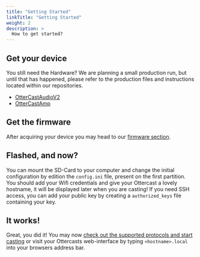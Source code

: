 ```yaml
---
title: "Getting Started"
linkTitle: "Getting Started"
weight: 2
description: >
  How to get started?
---
```


## Get your device

You still need the Hardware? We are planning a small production run, but until that has happened, please refer to the production files and instructions located within our repositories.

* [OtterCastAudioV2](https://github.com/Ottercast/OtterCastAmp/tree/main/gerber_v1.2)
* [OtterCastAmp](https://github.com/Ottercast/OtterCastAudioV2/tree/main/production_v2.1)

## Get the firmware

After acquiring your device you may head to our [firmware section](/docs/firmware/#download-ready-made-images).

## Flashed, and now?

You can mount the SD-Card to your computer and change the initial configuration by edition the `config.ini` file, present on the first partition. You should add your Wifi credentials and give your Ottercast a lovely hostname, it will be displayed later when you are casting! If you need SSH access, you can add your public key by creating a `authorized_keys` file containing your key.

## It works!

Great, you did it! You may now [check out the supported protocols and start casting](/docs/supported-protocols/) or visit your Ottercasts web-interface by typing `<hostname>.local` into your browsers address bar.
